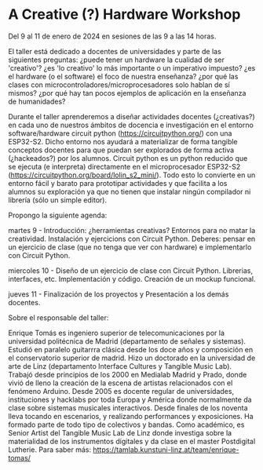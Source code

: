 # A Creative (?) Hardware Workshop

Del 9 al 11 de enero de 2024
en sesiones de las 9 a las 14 horas.

El taller está dedicado a docentes de universidades y parte de las siguientes preguntas: ¿puede tener un hardware la cualidad de ser 'creativo'? ¿es 'lo creativo' lo más importante o un imperativo impuesto? ¿es el hardware (o el software) el foco de nuestra enseñanza? ¿por qué las clases con microcontroladores/microprocesadores solo hablan de sí mismos? ¿por qué hay tan pocos ejemplos de aplicación en la enseñanza de humanidades?

Durante el taller aprenderemos a diseñar actividades docentes (¿creativas?) en cada uno de nuestros ámbitos de docencia e investigación en el entorno software/hardware circuit python (https://circuitpython.org/) con una ESP32-S2. Dicho entorno nos ayudará a materializar de forma tangible conceptos docentes para que puedan ser explorados de forma activa (¿hackeados?) por los alumnos. Circuit python es un python reducido que se ejecuta (e interpreta) directamente en el microprocesador ESP32-S2 (https://circuitpython.org/board/lolin_s2_mini/). Todo esto lo convierte en un entorno fácil y barato para prototipar actividades y que facilita a los alumnos su exploración ya que no tienen que instalar ningún compilador ni librería (sólo un simple editor).

Propongo la siguiente agenda:

martes 9 - Introducción: ¿herramientas creativas? Entornos para no matar la creatividad. Instalación y ejercicions con Circuit Python. Deberes: pensar en un ejercicio de clase (que no tenga que ver con hardware) e implementarlo con Circuit Python. 

miercoles 10 - Diseño de un ejercicio de clase con Circuit Python. Librerias, interfaces, etc. Implementación y código. Creación de un mockup funcional. 

jueves 11 - Finalización de los proyectos y Presentación a los demás docentes. 

Sobre el responsable del taller: 

Enrique Tomás es ingeniero superior de telecomunicaciones por la universidad politécnica de Madrid (departamento de señales y sistemas). Estudió en paralelo guitarrra clásica desde los doce años y composición en el conservatorio superior de madrid. Hizo un doctorado en la universidad de arte de Linz (departamento Interface Cultures y Tangible Music Lab). Trabajó desde principios de los 2000 en Medialab Madrid y Prado, donde vivió de lleno la creación de la escena de artistas relacionados con el fenómeno Arduino. Desde 2005 es docente regular de universidades, instituciones y hacklabs por toda Europa y América donde normalmente da clase sobre sistemas musicales interactivos. Desde finales de los noventa lleva tocando en escenarios, y realizando performances y exposiciones. Ha formado parte de todo tipo de colectivos y bandas. Como académico, es Senior Artist del Tangible Music Lab de Linz donde investiga sobre la materialidad de los instrumentos digitales y da clase en el master Postdigital Lutherie. Para saber más: https://tamlab.kunstuni-linz.at/team/enrique-tomas/ 


